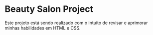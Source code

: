 # Beauty Salon Project

Este projeto está sendo realizado com o intuito de revisar e aprimorar minhas habilidades em HTML e CSS.
